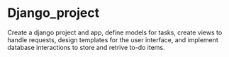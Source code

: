 # Django_project
Create a django project and app, define models for tasks, create views to handle requests, design templates for the user interface, and implement database interactions to store and retrive to-do items.
